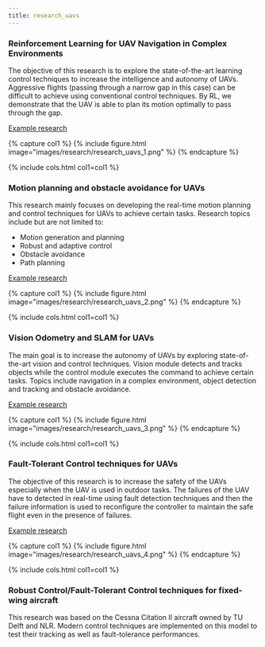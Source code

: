 ```yaml
---
title: research_uavs
---
```



### Reinforcement Learning for UAV Navigation in Complex Environments

The objective of this research is to explore the state-of-the-art learning control techniques to increase the intelligence and autonomy of UAVs.
Aggressive flights (passing through a narrow gap in this case) can be difficult to achieve using conventional control techniques. By RL, we demonstrate that the UAV is able to plan its motion optimally to pass through the gap.

[Example research](https://www.youtube.com/watch?v=06F6YDsypPQ)

{% capture col1 %}
{%
  include figure.html
  image="images/research/research_uavs_1.png"
%}
{% endcapture %}

{% include cols.html col1=col1 %}





### Motion planning and obstacle avoidance for UAVs
This research mainly focuses on developing the real-time motion planning and control techniques for UAVs to achieve certain tasks.
Research topics include but are not limited to:
- Motion generation and planning
- Robust and adaptive control
- Obstacle avoidance
- Path planning


[Example research](https://www.youtube.com/watch?v=n1rlnFTOBGE)


{% capture col1 %}
{%
  include figure.html
  image="images/research/research_uavs_2.png"
%}
{% endcapture %}

{% include cols.html col1=col1 %}



### Vision Odometry and SLAM for UAVs

The main goal is to increase the autonomy of UAVs by exploring state-of-the-art vision and control techniques. Vision module detects and tracks objects while the control module executes the command to achieve certain tasks. Topics include navigation in a complex environment, object detection and tracking and obstacle avoidance.


[Example research](https://www.youtube.com/watch?v=XqAm1q0alNY)

{% capture col1 %}
{%
  include figure.html
  image="images/research/research_uavs_3.png"
%}
{% endcapture %}

{% include cols.html col1=col1 %}




### Fault-Tolerant Control techniques for UAVs

The objective of this research is to increase the safety of the UAVs especially when the UAV is used in outdoor tasks.
The failures of the UAV have to detected in real-time using fault detection techniques and then the failure information is used to reconfigure the controller to maintain the safe flight even in the presence of failures.

[Example research](https://www.youtube.com/watch?v=dpqwufrOU4A)

{% capture col1 %}
{%
  include figure.html
  image="images/research/research_uavs_4.png"
%}
{% endcapture %}

{% include cols.html col1=col1 %}





### Robust Control/Fault-Tolerant Control techniques for fixed-wing aircraft

This research was based on the Cessna Citation II aircraft owned by TU Delft and NLR. Modern control techniques are implemented on this model to test their tracking as well as fault-tolerance performances.




